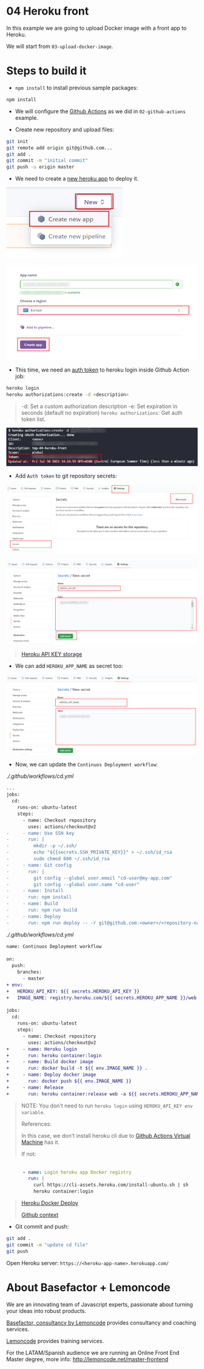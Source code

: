 # 04 Heroku front

In this example we are going to upload Docker image with a front app to Heroku.

We will start from `03-upload-docker-image`.

# Steps to build it

- `npm install` to install previous sample packages:

```bash
npm install
```

- We will configure the [Github Actions](https://docs.github.com/en/free-pro-team@latest/actions) as we did in `02-github-actions` example.

- Create new repository and upload files:

```bash
git init
git remote add origin git@github.com...
git add .
git commit -m "initial commit"
git push -u origin master
```

- We need to create a [new heroku app](https://dashboard.heroku.com/) to deploy it.

![01-create-heroku-app](./readme-resources/01-create-heroku-app.png)

![02-create-heroku-app](./readme-resources/02-create-heroku-app.png)

- This time, we need an [auth token](https://devcenter.heroku.com/articles/heroku-cli-commands#heroku-authorizations-create) to heroku login inside Github Action job:

```bash
heroku login
heroku authorizations:create -d <description>
```

> -d: Set a custom authorization description
> -e: Set expiration in seconds (default no expiration)
> `heroku authorizations`: Get auth token list.

![03-generate-token](./readme-resources/03-generate-token.png)

- Add `Auth token` to git repository secrets:

![04-github-secret](./readme-resources/04-github-secret.png)

![05-token-as-secret](./readme-resources/05-token-as-secret.png)

> [Heroku API KEY storage](https://devcenter.heroku.com/articles/heroku-cli-commands#heroku-authorizations-create)

- We can add `HEROKU_APP_NAME` as secret too:

![06-heroku-app-name](./readme-resources/06-heroku-app-name.png)

- Now, we can update the `Continuos Deployment workflow`:

_./.github/workflows/cd.yml_

```diff
...
jobs:
  cd:
    runs-on: ubuntu-latest
    steps:
      - name: Checkout repository
        uses: actions/checkout@v2
-     - name: Use SSH key
-       run: |
-         mkdir -p ~/.ssh/
-         echo "${{secrets.SSH_PRIVATE_KEY}}" > ~/.ssh/id_rsa
-         sudo chmod 600 ~/.ssh/id_rsa
-     - name: Git config
-       run: |
-         git config --global user.email "cd-user@my-app.com"
-         git config --global user.name "cd-user"
-     - name: Install
-       run: npm install
-     - name: Build
-       run: npm run build
-     - name: Deploy
-       run: npm run deploy -- -r git@github.com:<owner>/<repository-name>.git

```

_./.github/workflows/cd.yml_

```diff
name: Continuos Deployment workflow

on:
  push:
    branches:
      - master
+ env:
+   HEROKU_API_KEY: ${{ secrets.HEROKU_API_KEY }}
+   IMAGE_NAME: registry.heroku.com/${{ secrets.HEROKU_APP_NAME }}/web

jobs:
  cd:
    runs-on: ubuntu-latest
    steps:
      - name: Checkout repository
        uses: actions/checkout@v2
+     - name: Heroku login
+       run: heroku container:login
+     - name: Build docker image
+       run: docker build -t ${{ env.IMAGE_NAME }} .
+     - name: Deploy docker image
+       run: docker push ${{ env.IMAGE_NAME }}
+     - name: Release
+       run: heroku container:release web -a ${{ secrets.HEROKU_APP_NAME }}

```

> NOTE: You don't need to run `heroku login` using `HEROKU_API_KEY env variable`.
>
> References:
>
> In this case, we don't install heroku cli due to [Github Actions Virtual Machine](https://github.com/actions/virtual-environments/blob/ubuntu20/20210216.1/images/linux/Ubuntu2004-README.md) has it.
>
> If not:

```yml

      - name: Login heroku app Docker registry
        run: |
          curl https://cli-assets.heroku.com/install-ubuntu.sh | sh
          heroku container:login
```
>
> [Heroku Docker Deploy](https://devcenter.heroku.com/articles/container-registry-and-runtime)
>
> [Github context](https://docs.github.com/en/free-pro-team@latest/actions/reference/context-and-expression-syntax-for-github-actions#github-context)

- Git commit and push:

```bash
git add .
git commit -m "update cd file"
git push
```

Open Heroku server: `https://<heroku-app-name>.herokuapp.com/`

# About Basefactor + Lemoncode

We are an innovating team of Javascript experts, passionate about turning your ideas into robust products.

[Basefactor, consultancy by Lemoncode](http://www.basefactor.com) provides consultancy and coaching services.

[Lemoncode](http://lemoncode.net/services/en/#en-home) provides training services.

For the LATAM/Spanish audience we are running an Online Front End Master degree, more info: http://lemoncode.net/master-frontend
